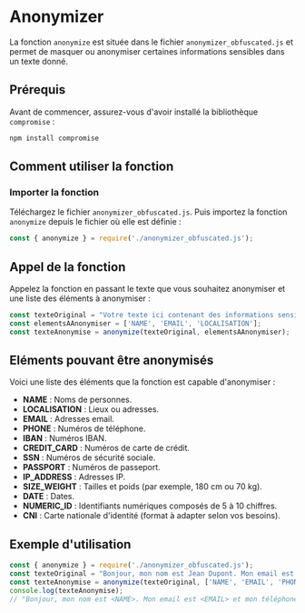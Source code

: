 # Anonymizer

La fonction `anonymize` est située dans le fichier `anonymizer_obfuscated.js` et permet de masquer ou anonymiser certaines informations sensibles dans un texte donné.

## Prérequis

Avant de commencer, assurez-vous d'avoir installé la bibliothèque `compromise` :

```bash
npm install compromise
```

## Comment utiliser la fonction

### Importer la fonction


Téléchargez le fichier `anonymizer_obfuscated.js`. Puis importez la fonction `anonymize` depuis le fichier où elle est définie :

```javascript
const { anonymize } = require('./anonymizer_obfuscated.js');
```


## Appel de la fonction
Appelez la fonction en passant le texte que vous souhaitez anonymiser et une liste des éléments à anonymiser :

```javascript
const texteOriginal = "Votre texte ici contenant des informations sensibles comme un nom, un email, etc.";
const elementsAAnonymiser = ['NAME', 'EMAIL', 'LOCALISATION'];
const texteAnonymise = anonymize(texteOriginal, elementsAAnonymiser);
```

## Eléments pouvant être anonymisés
Voici une liste des éléments que la fonction est capable d'anonymiser :

- **NAME** : Noms de personnes.
- **LOCALISATION** : Lieux ou adresses.
- **EMAIL** : Adresses email.
- **PHONE** : Numéros de téléphone.
- **IBAN** : Numéros IBAN.
- **CREDIT_CARD** : Numéros de carte de crédit.
- **SSN** : Numéros de sécurité sociale.
- **PASSPORT** : Numéros de passeport.
- **IP_ADDRESS** : Adresses IP.
- **SIZE_WEIGHT** : Tailles et poids (par exemple, 180 cm ou 70 kg).
- **DATE** : Dates.
- **NUMERIC_ID** : Identifiants numériques composés de 5 à 10 chiffres.
- **CNI** : Carte nationale d'identité (format à adapter selon vos besoins).


## Exemple d'utilisation

```javascript
const { anonymize } = require('./anonymizer_obfuscated.js');
const texteOriginal = "Bonjour, mon nom est Jean Dupont. Mon email est jean.dupont@example.com et mon téléphone est +33 1 23 45 67 89.";
const texteAnonymise = anonymize(texteOriginal, ['NAME', 'EMAIL', 'PHONE']);
console.log(texteAnonymise); 
// "Bonjour, mon nom est <NAME>. Mon email est <EMAIL> et mon téléphone est <PHONE>."
```
